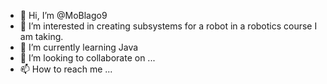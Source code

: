 - 👋 Hi, I’m @MoBlago9
- 👀 I’m interested in creating subsystems for a robot in a robotics course I am taking.
- 🌱 I’m currently learning Java
- 💞️ I’m looking to collaborate on ...
- 📫 How to reach me ...

<!---
MoBlago9/MoBlago9 is a ✨ special ✨ repository because its `README.md` (this file) appears on your GitHub profile.
You can click the Preview link to take a look at your changes.
--->
